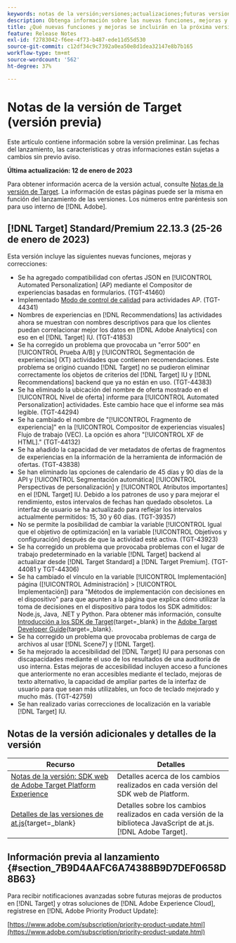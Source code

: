 ```yaml
---
keywords: notas de la versión;versiones;actualizaciones;futuras versiones;mejoras;nuevas funciones;correcciones;actualizaciones;versión preliminar
description: Obtenga información sobre las nuevas funciones, mejoras y correcciones que incluirá la próxima versión de Adobe Target, incluidos el SDK, la API y las bibliotecas de JavaScript.
title: ¿Qué nuevas funciones y mejoras se incluirán en la próxima versión?
feature: Release Notes
exl-id: f2783042-f6ee-4f73-b487-ede11d55d530
source-git-commit: c12df34c9c7392a0ea50e8d1dea32147e8b7b165
workflow-type: tm+mt
source-wordcount: '562'
ht-degree: 37%

---
```


# Notas de la versión de Target (versión previa)

Este artículo contiene información sobre la versión preliminar. Las fechas del lanzamiento, las características y otras informaciones están sujetas a cambios sin previo aviso.

**Última actualización: 12 de enero de 2023**

Para obtener información acerca de la versión actual, consulte [Notas de la versión de Target](release-notes.md). La información de estas páginas puede ser la misma en función del lanzamiento de las versiones. Los números entre paréntesis son para uso interno de [!DNL Adobe].

## [!DNL Target] Standard/Premium 22.13.3 (25-26 de enero de 2023)

Esta versión incluye las siguientes nuevas funciones, mejoras y correcciones:

* Se ha agregado compatibilidad con ofertas JSON en [!UICONTROL Automated Personalization] (AP) mediante el Compositor de experiencias basadas en formularios. (TGT-41460)
* Implementado [Modo de control de calidad](/help/main/c-activities/c-activity-qa/activity-qa.md) para actividades AP. (TGT-44341)
* Nombres de experiencias en [!DNL Recommendations] las actividades ahora se muestran con nombres descriptivos para que los clientes puedan correlacionar mejor los datos en [!DNL Adobe Analytics] con eso en el [!DNL Target] IU. (TGT-41853)
* Se ha corregido un problema que provocaba un &quot;error 500&quot; en [!UICONTROL Prueba A/B] y [!UICONTROL Segmentación de experiencias] (XT) actividades que contienen recomendaciones. Este problema se originó cuando [!DNL Target] no se pudieron eliminar correctamente los objetos de criterios del [!DNL Target] IU y [!DNL Recommendations] backend que ya no están en uso. (TGT-44383)
* Se ha eliminado la ubicación del nombre de oferta mostrado en el [!UICONTROL Nivel de oferta] informe para [!UICONTROL Automated Personalization] actividades. Este cambio hace que el informe sea más legible. (TGT-44294)
* Se ha cambiado el nombre de &quot;[!UICONTROL Fragmento de experiencia]&quot; en la [!UICONTROL Compositor de experiencias visuales] Flujo de trabajo (VEC). La opción es ahora &quot;[!UICONTROL XF de HTML].&quot; (TGT-44132)
* Se ha añadido la capacidad de ver metadatos de ofertas de fragmentos de experiencias en la información de la herramienta de información de ofertas. (TGT-43838)
* Se han eliminado las opciones de calendario de 45 días y 90 días de la API y [!UICONTROL Segmentación automática] [!UICONTROL Perspectivas de personalización] y [!UICONTROL Atributos importantes] en el [!DNL Target] IU. Debido a los patrones de uso y para mejorar el rendimiento, estos intervalos de fechas han quedado obsoletos. La interfaz de usuario se ha actualizado para reflejar los intervalos actualmente permitidos: 15, 30 y 60 días. (TGT-39357)
* No se permite la posibilidad de cambiar la variable [!UICONTROL Igual que el objetivo de optimización] en la variable [!UICONTROL Objetivos y configuración] después de que la actividad esté activa. (TGT-43923)
* Se ha corregido un problema que provocaba problemas con el lugar de trabajo predeterminado en la variable [!DNL Target] backend al actualizar desde [!DNL Target Standard] a [!DNL Target Premium]. (TGT-44081 y TGT-44306)
* Se ha cambiado el vínculo en la variable [!UICONTROL Implementación] página ([!UICONTROL Administración] > [!UICONTROL Implementación]) para &quot;Métodos de implementación con decisiones en el dispositivo&quot; para que apunten a la página que explica cómo utilizar la toma de decisiones en el dispositivo para todos los SDK admitidos: Node.js, Java, .NET y Python. Para obtener más información, consulte [Introducción a los SDK de Target](https://developer.adobe.com/target/implement/server-side/sdk-guides/getting-started/){target=_blank} in the [Adobe Target Developer Guide](https://developer.adobe.com/target/){target=_blank}.
* Se ha corregido un problema que provocaba problemas de carga de archivos al usar [!DNL Scene7] y [!DNL Target].
* Se ha mejorado la accesibilidad del [!DNL Target] IU para personas con discapacidades mediante el uso de los resultados de una auditoría de uso interna. Estas mejoras de accesibilidad incluyen acceso a funciones que anteriormente no eran accesibles mediante el teclado, mejoras de texto alternativo, la capacidad de ampliar partes de la interfaz de usuario para que sean más utilizables, un foco de teclado mejorado y mucho más.   (TGT-42759)
* Se han realizado varias correcciones de localización en la variable [!DNL Target] IU.

## Notas de la versión adicionales y detalles de la versión

| Recurso | Detalles |
|--- |--- |
| [Notas de la versión: SDK web de Adobe Target Platform Experience](https://experienceleague.adobe.com/docs/experience-platform/edge/release-notes.html?lang=es) | Detalles acerca de los cambios realizados en cada versión del SDK web de Platform. |
| [Detalles de las versiones de at.js](https://developer.adobe.com/target/implement/client-side/atjs/target-atjs-versions/){target=_blank} | Detalles sobre los cambios realizados en cada versión de la biblioteca JavaScript de at.js. [!DNL Adobe Target]. |


## Información previa al lanzamiento {#section_7B9D4AAFC6A74388B9D7DEF0658D8B63}

Para recibir notificaciones avanzadas sobre futuras mejoras de productos en [!DNL Target] y otras soluciones de [!DNL Adobe Experience Cloud], regístrese en [!DNL Adobe Priority Product Update]:

[https://www.adobe.com/subscription/priority-product-update.html](https://www.adobe.com/subscription/priority-product-update.html)
